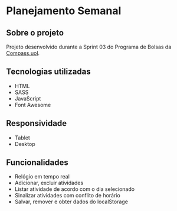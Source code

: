 # Planejamento Semanal

## Sobre o projeto

Projeto desenvolvido durante a Sprint 03 do Programa de Bolsas da [Compass.uol](https://compass.uol/pt/home/).

## Tecnologias utilizadas

* HTML
* SASS
* JavaScript
* Font Awesome

## Responsividade

* Tablet
* Desktop

## Funcionalidades

* Relógio em tempo real
* Adicionar, excluir atividades
* Listar atividade de acordo com o dia selecionado
* Sinalizar atividades com conflito de horário
* Salvar, remover e obter dados do localStorage
